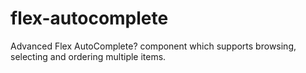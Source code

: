 flex-autocomplete
=================

Advanced Flex AutoComplete? component which supports browsing, selecting and ordering multiple items.
